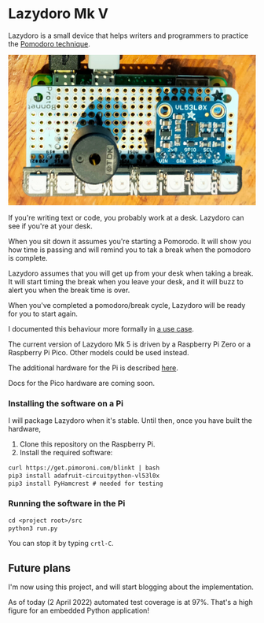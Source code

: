 # Lazydoro Mk V

Lazydoro is a small device that helps writers and programmers to practice the
[Pomodoro technique](https://en.wikipedia.org/wiki/Pomodoro_Technique).

![Lazydoro Mk V hardware](docs/img/lazydoro.jpg)

If you're writing text or code, you probably work at a desk. Lazydoro can see if you're at your desk.

When you sit down it assumes you're starting a Pomorodo. It will show you how
time is passing and will remind you 
to tak a break when the pomodoro is complete.

Lazydoro assumes that you will get up from your desk when taking a break.
It will start timing the break when you leave your desk, and it will buzz 
to alert you when the break time is over.

When you've completed a pomodoro/break cycle, Lazydoro will be ready for
you to start again.

I documented this behaviour more formally in [a use case](docs/use-case.md).

The current version of Lazydoro Mk 5 is driven by a Raspberry Pi Zero or a 
Raspberry Pi Pico. Other models could be used instead.

The additional hardware for the Pi is described [here](docs/hardware.md).

Docs for the Pico hardware are coming soon.

### Installing the software on a Pi

I will package Lazydoro when it's stable. Until then, once you have built the hardware,

1. Clone this repository on the Raspberry Pi.
2. Install the required software:
```shell
curl https://get.pimoroni.com/blinkt | bash 
pip3 install adafruit-circuitpython-vl53l0x
pip3 install PyHamcrest # needed for testing

```

### Running the software in the Pi

```shell
cd <project root>/src
python3 run.py
```

You can stop it by typing `crtl-C`.


### 

## Future plans

I'm now using this project, and will start blogging about the implementation.

As of today (2 April 2022) automated test coverage is at 97%.
That's a high figure for an embedded Python application!





